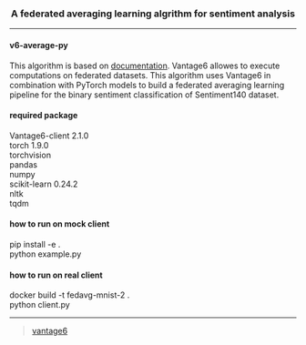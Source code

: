 
<h3 align=center> A federated averaging learning algrithm for sentiment analysis</h3>

--------------------

<h4> v6-average-py </h4>

This algorithm is based on [documentation](https://docs.vantage6.ai/v/2.0.0/algorithm-development/create-new-algorithm). 
Vantage6 allowes to execute computations on federated datasets.
This algorithm uses Vantage6 in combination with PyTorch models to build a federated averaging learning pipeline for the binary sentiment classification of Sentiment140 dataset.


<h4> required package </h4>
Vantage6-client 2.1.0
<br>
torch 1.9.0
<br>
torchvision
<br>
pandas
<br>
numpy
<br>
scikit-learn 0.24.2
<br>
nltk
<br>
tqdm

<h4> how to run on mock client </h4>
pip install -e .
<br>
python example.py
<br>

<h4> how to run on real client </h4>
docker build -t fedavg-mnist-2 .
<br>
python client.py

------------------------------------
> [vantage6](https://vantage6.ai)
